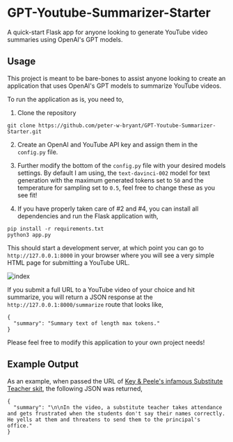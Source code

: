 # GPT-Youtube-Summarizer-Starter
A quick-start Flask app for anyone looking to generate YouTube video summaries using OpenAI's GPT models.

## Usage
This project is meant to be bare-bones to assist anyone looking to create an application that uses OpenAI's GPT models to summarize YouTube videos. 

To run the application as is, you need to,

1. Clone the repository

```{bash}
git clone https://github.com/peter-w-bryant/GPT-Youtube-Summarizer-Starter.git
```

2. Create an OpenAI and YouTube API key and assign them in the `config.py` file.

3. Further modify the bottom of the `config.py` file with your desired models settings. By default I am using, the `text-davinci-002` model for text generation with
the maximum generated tokens set to `50` and the temperature for sampling set to `0.5`, feel free to change these as you see fit!

4. If you have properly taken care of #2 and #4, you can install all dependencies and run the Flask application with,

```{bash}
pip install -r requirements.txt
python3 app.py
```

This should start a development server, at which point you can go to `http://127.0.0.1:8000` in your browser where you will see a very simple HTML page for submitting a YouTube URL. 

![index](https://user-images.githubusercontent.com/72423203/214469179-5ff483d1-593f-4c6b-9eca-d90e707844e2.png)

If you submit a full URL to a YouTube video of your choice and hit summarize, you will return a JSON response at the `http://127.0.0.1:8000/summarize` route that looks like,

```
{
  "summary": "Summary text of length max tokens."
}
```

Please feel free to modify this application to your own project needs!

## Example Output
As an example, when passed the URL of [Key & Peele's infamous Substitute Teacher skit](https://www.youtube.com/watch?v=Dd7FixvoKBw), the following JSON was returned,

```
{
  "summary": "\n\nIn the video, a substitute teacher takes attendance and gets frustrated when the students don't say their names correctly. He yells at them and threatens to send them to the principal's office."
}
```
